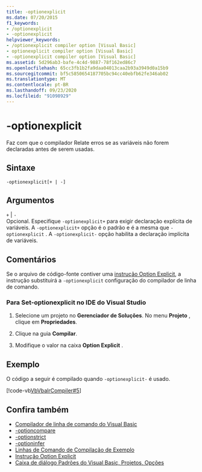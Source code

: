 ```yaml
---
title: -optionexplicit
ms.date: 07/20/2015
f1_keywords:
- /optionexplicit
- -optionexplicit
helpviewer_keywords:
- /optionexplicit compiler option [Visual Basic]
- optionexplicit compiler option [Visual Basic]
- -optionexplicit compiler option [Visual Basic]
ms.assetid: 5d296ab3-bafe-4c4d-9887-78f162ed86c7
ms.openlocfilehash: 65cc3fb1b2fa9daa04013caa2b93a3949d0a15b9
ms.sourcegitcommit: bf5c5850654187705bc94cc40ebfb62fe346ab02
ms.translationtype: MT
ms.contentlocale: pt-BR
ms.lasthandoff: 09/23/2020
ms.locfileid: "91098929"
---
```

# <a name="-optionexplicit"></a>-optionexplicit

Faz com que o compilador Relate erros se as variáveis não forem declaradas antes de serem usadas.  
  
## <a name="syntax"></a>Sintaxe  
  
```console  
-optionexplicit[+ | -]  
```  
  
## <a name="arguments"></a>Argumentos  

 `+` &#124; `-`  
 Opcional. Especifique `-optionexplicit+` para exigir declaração explícita de variáveis. A `-optionexplicit+` opção é o padrão e é a mesma que `-optionexplicit` . A `-optionexplicit-` opção habilita a declaração implícita de variáveis.  
  
## <a name="remarks"></a>Comentários  

 Se o arquivo de código-fonte contiver uma [instrução Option Explicit](../../language-reference/statements/option-explicit-statement.md), a instrução substituirá a `-optionexplicit` configuração do compilador de linha de comando.  
  
### <a name="to-set--optionexplicit-in-the-visual-studio-ide"></a>Para Set-optionexplicit no IDE do Visual Studio  
  
1. Selecione um projeto no **Gerenciador de Soluções**. No menu **Projeto** , clique em **Propriedades**.
  
2. Clique na guia **Compilar**.  
  
3. Modifique o valor na caixa **Option Explicit** .  
  
## <a name="example"></a>Exemplo  

 O código a seguir é compilado quando `-optionexplicit-` é usado.  
  
 [!code-vb[VbVbalrCompiler#5](~/samples/snippets/visualbasic/VS_Snippets_VBCSharp/VbVbalrCompiler/VB/OptionExplicitOff.vb#5)]  
  
## <a name="see-also"></a>Confira também

- [Compilador de linha de comando do Visual Basic](index.md)
- [-optioncompare](optioncompare.md)
- [-optionstrict](optionstrict.md)
- [-optioninfer](optioninfer.md)
- [Linhas de Comando de Compilação de Exemplo](sample-compilation-command-lines.md)
- [Instrução Option Explicit](../../language-reference/statements/option-explicit-statement.md)
- [Caixa de diálogo Padrões do Visual Basic, Projetos, Opções](/visualstudio/ide/reference/visual-basic-defaults-projects-options-dialog-box)
